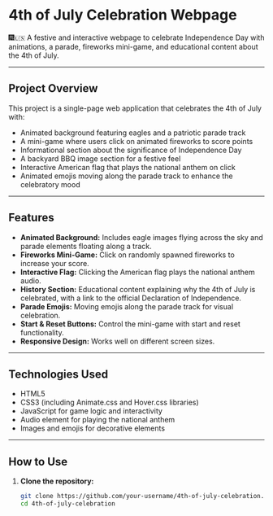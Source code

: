# 4th of July Celebration Webpage

🎆🇺🇸 A festive and interactive webpage to celebrate Independence Day with animations, a parade, fireworks mini-game, and educational content about the 4th of July.

---

## Project Overview

This project is a single-page web application that celebrates the 4th of July with:

- Animated background featuring eagles and a patriotic parade track
- A mini-game where users click on animated fireworks to score points
- Informational section about the significance of Independence Day
- A backyard BBQ image section for a festive feel
- Interactive American flag that plays the national anthem on click
- Animated emojis moving along the parade track to enhance the celebratory mood

---

## Features

- **Animated Background:** Includes eagle images flying across the sky and parade elements floating along a track.
- **Fireworks Mini-Game:** Click on randomly spawned fireworks to increase your score.
- **Interactive Flag:** Clicking the American flag plays the national anthem audio.
- **History Section:** Educational content explaining why the 4th of July is celebrated, with a link to the official Declaration of Independence.
- **Parade Emojis:** Moving emojis along the parade track for visual celebration.
- **Start & Reset Buttons:** Control the mini-game with start and reset functionality.
- **Responsive Design:** Works well on different screen sizes.

---

## Technologies Used

- HTML5
- CSS3 (including Animate.css and Hover.css libraries)
- JavaScript for game logic and interactivity
- Audio element for playing the national anthem
- Images and emojis for decorative elements

---

## How to Use

1. **Clone the repository:**

   ```bash
   git clone https://github.com/your-username/4th-of-july-celebration.git
   cd 4th-of-july-celebration
